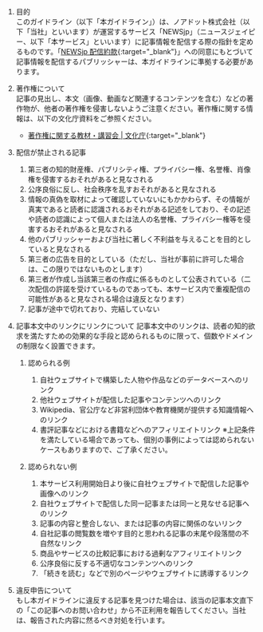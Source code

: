 1. 目的  
このガイドライン（以下「本ガイドライン」）は、ノアドット株式会社（以下「当社」といいます）が運営するサービス「NEWSjp」（ニュースジェイピー、以下「本サービス」といいます）に記事情報を配信する際の指針を定めるものです。「[NEWSjp 配信約款](https://legal.nordot.jp/content_agreement_newsjp){:target="\_blank"}」への同意にもとづいて記事情報を配信するパブリッシャーは、本ガイドラインに準拠する必要があります。

1. 著作権について  
記事の見出し、本文（画像、動画など関連するコンテンツを含む）などの著作物が、他者の著作権を侵害しないようご注意ください。著作権に関する情報は、以下の文化庁資料をご参照ください。
	- [著作権に関する教材・講習会 | 文化庁](https://www.bunka.go.jp/seisaku/chosakuken/seidokaisetsu/index.html){:target="\_blank"}

1. 配信が禁止される記事
	1. 第三者の知的財産権、パブリシティ権、プライバシー権、名誉権、肖像権を侵害するおそれがあると見なされる
	1. 公序良俗に反し、社会秩序を乱すおそれがあると見なされる
	1. 情報の真偽を取材によって確認していないにもかかわらず、その情報が真実であると読者に認識されるおそれがある記述をしており、その記述や読者の認識によって個人または法人の名誉権、プライバシー権等を侵害するおそれがあると見なされる
	1. 他のパブリッシャーおよび当社に著しく不利益を与えることを目的としていると見なされる
	1. 第三者の広告を目的としている（ただし、当社が事前に許可した場合は、この限りではないものとします）
	1. 第三者が作成し当該第三者の作成に係るものとして公表されている（二次配信の許諾を受けているものであっても、本サービス内で重複配信の可能性があると見なされる場合は違反となります）
	1. 記事が途中で切れており、完結していない

1. 記事本文中のリンクにリンクについて
記事本文中のリンクは、読者の知的欲求を満たすための効果的な手段と認められるものに限って、個数やドメインの制限なく設置できます。  
	1. 認められる例
		1. 自社ウェブサイトで構築した人物や作品などのデータベースへのリンク
		1. 他社ウェブサイトが配信した記事やコンテンツへのリンク
		1. Wikipedia、官公庁など非営利団体や教育機関が提供する知識情報へのリンク
		1. 書評記事などにおける書籍などへのアフィリエイトリンク
		※上記条件を満たしている場合であっても、個別の事例によっては認められないケースもありますので、ご了承ください。

	1. 認められない例
		1. 本サービス利用開始日より後に自社ウェブサイトで配信した記事や画像へのリンク
		1. 自社ウェブサイトで配信した同一記事または同一と見なせる記事へのリンク
		1. 記事の内容と整合しない、または記事の内容に関係のないリンク
		1. 自社記事の閲覧数を増やす目的と思われる記事の末尾や段落間の不自然なリンク
		1. 商品やサービスの比較記事における過剰なアフィリエイトリンク
		1. 公序良俗に反する不適切なコンテンツへのリンク
		1. 「続きを読む」などで別のページやウェブサイトに誘導するリンク

1. 違反申告について  
もし本ガイドラインに違反する記事を見つけた場合は、該当の記事本文直下の「この記事へのお問い合わせ」から不正利用を報告してください。当社は、報告された内容に然るべき対処を行います。
